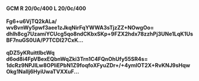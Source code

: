 #### GCM R 20/0c/400 L 20/0c/400
**Fg6+u6VjTQ2kALa/**<br/>**wvBvnWy5pwf3aee1zJkqNirFqYWWA3sTjzZZ+NOwgOo=**<br/>**dhlh8cg7UzamiYCUcg5qo8ndCKbxSKp+9FZX2hdx78zzhPj3UNe1LqK1UsBF7nuGS0UA/P7TCDI27CxK...**<br/><br/>
**qDZ5yKRuittlbcWq**<br/>**d6od8i4FpVBexEQbnWqZki3Trn1C4FQnOhUfy55SR4s=**<br/>**1dcRz9NPJILw8OPliEPbN1Z9foqfoXFyuZDr+/+4ymIOT2X+RvKNJ9sHqwOkg1NaIIj6HyiUwaTVXXuF...**